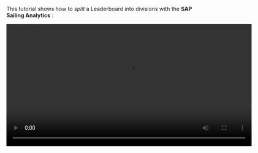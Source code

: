 This tutorial shows how to *split* a Leaderboard into divisions with the **SAP Sailing Analytics** :

  <video controls="true" width="640" src="https://sapsailing-documentation.s3.eu-west-1.amazonaws.com/adminconsole/SplitLeaderBoard.mp4" type="video/mp4">
  Your browser does not support the video tag.
</video>